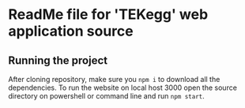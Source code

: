 # ReadMe file for 'TEKegg' web application source
## Running the project
After cloning repository, make sure you ```npm i``` to download all the dependencies.
To run the website on local host 3000 open the source directory on powershell or command line and run ```npm start```.
